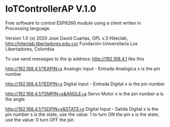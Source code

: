 # IoTControllerAP V.1.0

Free software to control ESP8266 mudule using a client writen in Processing language.

Version 1.0 (ɔ) 2020  Jose David Cuartas, GPL v.3
Hiteclab, http://hiteclab.libertadores.edu.co/
Fundación Universitaria Los Libertadores, Colombia

To use send messages to the ip address: http://192.168.4.1 like this

http://192.168.4.1/?EAPIN=x 
Analogic input - Entrada Analógica
x is the pin number

http://192.168.4.1/?EDPIN=x
Digital input - Entrada Digital
x is the pin number

http://192.168.4.1/?SMPIN=x&ANGLE=a
Servo Motor
x is the pin number
a is the angle

http://192.168.4.1/?SDPIN=x&STATE=s
Digital Input - Salida Digital
x is the pin number
s is the state, use the value: 1 to turn ON the pin 
s is the state, use the value: 0 turn OFF the pin 


